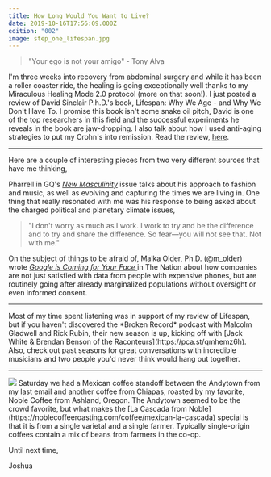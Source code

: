 ```yaml
---
title: How Long Would You Want to Live?
date: 2019-10-16T17:56:09.000Z
edition: "002"
image: step_one_lifespan.jpg
---
```

> "Your ego is not your amigo" - Tony Alva

I'm three weeks into recovery from abdominal surgery and while it has been a roller coaster ride, the healing is going exceptionally well thanks to my Miraculous Healing Mode 2.0 protocol (more on that soon!). I just posted a review of David Sinclair P.h.D.'s book, Lifespan: Why We Age - and Why We Don't Have To. I promise this book isn't some snake oil pitch, David is one of the top researchers in this field and the successful experiments he reveals in the book are jaw-dropping. I also talk about how I used anti-aging strategies to put my Crohn's into remission. Read the review, [here](https://www.gotostepone.com/post/lifespan-sinclair-book-review/).
<hr />
Here are a couple of interesting pieces from two very different sources that have me thinking, 

Pharrell in GQ's [*New Masculinity*](https://www.gq.com/story/pharrell-new-masculinity-cover-interview) issue talks about his approach to fashion and music, as well as evolving and capturing the times we are living in. One thing that really resonated with me was his response to being asked about the charged political and planetary climate issues, 

> "I don't worry as much as I work. I work to try and be the difference and to try and share the difference. So fear—you will not see that. Not with me."

On the subject of things to be afraid of, Malka Older, Ph.D. ([@m_older](https://twitter.com/m_older)) wrote [*Google is Coming for Your Face* ](https://www.thenation.com/article/immigrant-dna-data/) in The Nation about how companies are not just satisfied with data from people with expensive phones, but are routinely going after already marginalized populations without oversight or even informed consent. 
<hr />
Most of my time spent listening was in support of my review of Lifespan, but if you haven't discovered the *Broken Record* podcast with Malcolm Gladwell and Rick Rubin, their new season is up, kicking off with [Jack White & Brendan Benson of the Raconteurs](https://pca.st/qmhemz6h). Also, check out past seasons for great conversations with incredible musicians and two people you'd never think would hang out together.
<hr />
<img src="https://images.squarespace-cdn.com/content/v1/56abf10162cd94e9880a2561/1568925813558-7BKFSS57FVEI4ZLVVS69/ke17ZwdGBToddI8pDm48kLkXF2pIyv_F2eUT9F60jBl7gQa3H78H3Y0txjaiv_0fDoOvxcdMmMKkDsyUqMSsMWxHk725yiiHCCLfrh8O1z4YTzHvnKhyp6Da-NYroOW3ZGjoBKy3azqku80C789l0iyqMbMesKd95J-X4EagrgU9L3Sa3U8cogeb0tjXbfawd0urKshkc5MgdBeJmALQKw/mexican_la_cascada.jpg?format=300w" />
Saturday we had a Mexican coffee standoff between the Andytown from my last email and another coffee from Chiapas, roasted by my favorite, Noble Coffee from Ashland, Oregon. The Andytown seemed to be the crowd favorite, but what makes the [La Cascada from Noble](https://noblecoffeeroasting.com/coffee/mexican-la-cascada) special is that it is from a single varietal and a single farmer. Typically single-origin coffees contain a mix of beans from farmers in the co-op.

Until next time, 

Joshua